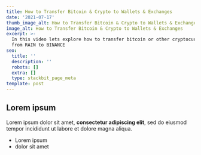 ```yaml
---
title: How to Transfer Bitcoin & Crypto to Wallets & Exchanges
date: '2021-07-17'
thumb_image_alt: How to Transfer Bitcoin & Crypto to Wallets & Exchanges
image_alt: How to Transfer Bitcoin & Crypto to Wallets & Exchanges
excerpt: >-
  In this video lets explore how to transfer bitcoin or other cryptocurrencies
  from RAIN to BINANCE
seo:
  title: ''
  description: ''
  robots: []
  extra: []
  type: stackbit_page_meta
template: post
---
```

## Lorem ipsum

Lorem ipsum dolor sit amet, **consectetur adipiscing elit**, sed do eiusmod tempor incididunt ut labore et dolore magna aliqua.

- Lorem ipsum
- dolor sit amet